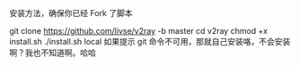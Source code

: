 
安装方法，确保你已经 Fork 了脚本

git clone https://github.com/livse/v2ray -b master
cd v2ray
chmod +x install.sh
./install.sh local
如果提示 git 命令不可用，那就自己安装咯，不会安装啊？我也不知道啊。哈哈
